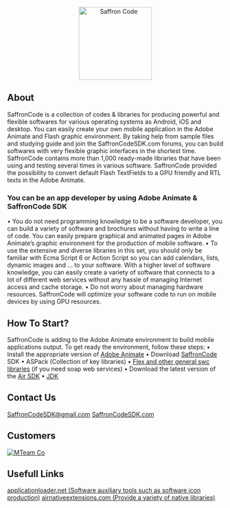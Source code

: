 <p align="center" >
    <a href="https://github.com/MTeamCo/SaffronCode"><img  width="170px" src="https://github.com/SaffronCode/SaffronCode/blob/master/logo.png?raw=true" alt="Saffron Code"></a>
    <br/>
</p>




## About
SaffronCode is a collection of codes & libraries for producing powerful and flexible softwares for various operating systems as Android, iOS and desktop. You can easily create your own mobile application in the Adobe Animate and Flash graphic environment. By taking help from sample files and studying guide and join the SaffronCodeSDK.com forums, you can build softwares with very flexible graphic interfaces in the shortest time. SaffronCode contains more than 1,000 ready-made libraries that have been using and testing several times in various software. SaffronCode provided the possibility to convert default Flash TextFields to a GPU friendly and RTL texts in the Adobe Animate.



### You can be an app developer by using Adobe Animate & SaffronCode SDK

• You do not need programming knowledge to be a software developer, you can build a variety of software and brochures without having to write a line of code. You can easily prepare graphical and animated pages in Adobe Animate’s graphic environment for the production of mobile software.
• To use the extensive and diverse libraries in this set, you should only be familiar with Ecma Script 6 or Action Script so you can add calendars, lists, dynamic images and ... to your software. With a higher level of software knowledge, you can easily create a variety of software that connects to a lot of different web services without any hassle of managing Internet access and cache storage.
• Do not worry about managing hardware resources. SaffronCode will optimize your software code to run on mobile devices by using GPU resources.

## How To Start?

SaffronCode is adding to the Adobe Animate environment to build mobile applications output. To get ready the environment, follow these steps:
• Install the appropriate version of <a href="https://www.adobe.com/products/animate.html">Adobe Animate</a>
• Download <a href="https://github.com/saffroncode/SaffronCode">SaffronCode</a> SDK
• ASPack (Collection of key libraries)
• <a href="https://github.com/MTeamapps/FlexLibs-andOthers">Flex and other general swc libraries</a> (if you need soap web services)
• Download the latest version of the <a href="https://www.adobe.com/devnet/air/air-sdk-download.html">Air SDK</a>
• <a href="https://www.oracle.com/technetwork/java/javase/downloads/jdk8-downloads-2133151.html">JDK</a>


## Contact Us
<a href="mailto:saffroncodesdk@gmail.com">SaffronCodeSDK@gmail.com</a>
<a href="http://saffroncodesdk.com/">SaffronCodeSDK.com</a>

## Customers
<a href="http://mteamapps.ir/"><img src="http://mteamapps.ir/wp-content/uploads/2018/06/tech-1.png" alt="MTeam Co"/></a>

## Usefull Links

<a href="http://www.applicationloader.net">applicationloader.net (Software auxiliary tools such as software icon production)</a>
<a href="https://airnativeextensions.com/extensions">airnativeextensions.com (Provide a variety of native libraries)</a>
